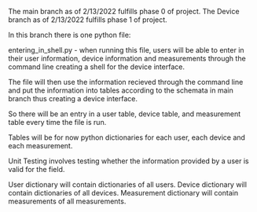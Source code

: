 The main branch as of 2/13/2022 fulfills phase 0 of project.
The Device branch as of 2/13/2022 fulfills phase 1 of project.

In this branch there is one python file:

entering_in_shell.py - when running this file, users will be able to enter in their user information, device information and measurements through the command line creating a shell for the device interface.

The file will then use the information recieved through the command line and put the information into tables according to the schemata in main branch thus creating a device interface.

So there will be an entry in a user table, device table, and measurement table every time the file is run.

Tables will be for now python dictionaries for each user, each device and each measurement.

Unit Testing involves testing whether the information provided by a user is valid for the field.

User dictionary will contain dictionaries of all users.
Device dictionary will contain dictionaries of all devices.
Measurement dictionary will contain measurements of all measurements.

